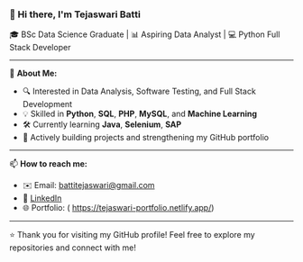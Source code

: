 ### 👋 Hi there, I'm Tejaswari Batti

🎓 BSc Data Science Graduate | 📊 Aspiring Data Analyst | 💻 Python Full Stack Developer

---

🌱 **About Me:**
- 🔍 Interested in Data Analysis, Software Testing, and Full Stack Development
- 💡 Skilled in **Python**, **SQL**, **PHP**, **MySQL**, and **Machine Learning**
- 🛠 Currently learning **Java**, **Selenium**, **SAP**
- 📂 Actively building projects and strengthening my GitHub portfolio

---

📫 **How to reach me:**
- ✉️ Email: [battitejaswari@gmail.com](mailto:battitejaswari@gmail.com)
- 💼 [LinkedIn](https://www.linkedin.com/in/tejaswari-batti)
- 🌐 Portfolio: ( https://tejaswari-portfolio.netlify.app/) 

---

⭐ Thank you for visiting my GitHub profile! Feel free to explore my repositories and connect with me!
